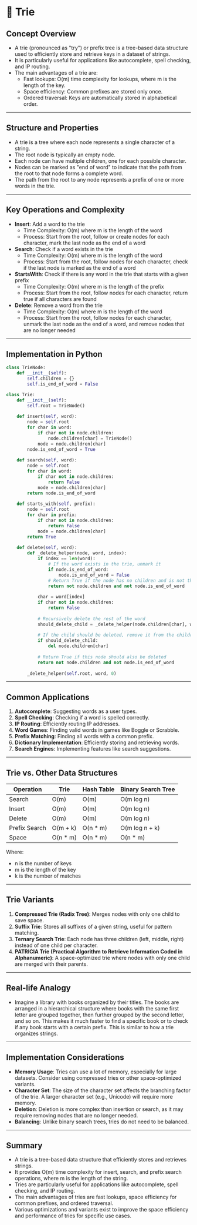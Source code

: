 # 📝 Trie

## **Concept Overview**

* A trie (pronounced as "try") or prefix tree is a tree-based data structure used to efficiently store and retrieve keys in a dataset of strings.
* It is particularly useful for applications like autocomplete, spell checking, and IP routing.
* The main advantages of a trie are:
  * Fast lookups: O(m) time complexity for lookups, where m is the length of the key.
  * Space efficiency: Common prefixes are stored only once.
  * Ordered traversal: Keys are automatically stored in alphabetical order.

---

## **Structure and Properties**

* A trie is a tree where each node represents a single character of a string.
* The root node is typically an empty node.
* Each node can have multiple children, one for each possible character.
* Nodes can be marked as "end of word" to indicate that the path from the root to that node forms a complete word.
* The path from the root to any node represents a prefix of one or more words in the trie.

---

## **Key Operations and Complexity**

* **Insert**: Add a word to the trie
  * Time Complexity: O(m) where m is the length of the word
  * Process: Start from the root, follow or create nodes for each character, mark the last node as the end of a word
* **Search**: Check if a word exists in the trie
  * Time Complexity: O(m) where m is the length of the word
  * Process: Start from the root, follow nodes for each character, check if the last node is marked as the end of a word
* **StartsWith**: Check if there is any word in the trie that starts with a given prefix
  * Time Complexity: O(m) where m is the length of the prefix
  * Process: Start from the root, follow nodes for each character, return true if all characters are found
* **Delete**: Remove a word from the trie
  * Time Complexity: O(m) where m is the length of the word
  * Process: Start from the root, follow nodes for each character, unmark the last node as the end of a word, and remove nodes that are no longer needed

---

## **Implementation in Python**

```python
class TrieNode:
    def __init__(self):
        self.children = {}
        self.is_end_of_word = False

class Trie:
    def __init__(self):
        self.root = TrieNode()
    
    def insert(self, word):
        node = self.root
        for char in word:
            if char not in node.children:
                node.children[char] = TrieNode()
            node = node.children[char]
        node.is_end_of_word = True
    
    def search(self, word):
        node = self.root
        for char in word:
            if char not in node.children:
                return False
            node = node.children[char]
        return node.is_end_of_word
    
    def starts_with(self, prefix):
        node = self.root
        for char in prefix:
            if char not in node.children:
                return False
            node = node.children[char]
        return True
    
    def delete(self, word):
        def _delete_helper(node, word, index):
            if index == len(word):
                # If the word exists in the trie, unmark it
                if node.is_end_of_word:
                    node.is_end_of_word = False
                # Return True if the node has no children and is not the end of another word
                return not node.children and not node.is_end_of_word
            
            char = word[index]
            if char not in node.children:
                return False
            
            # Recursively delete the rest of the word
            should_delete_child = _delete_helper(node.children[char], word, index + 1)
            
            # If the child should be deleted, remove it from the children dictionary
            if should_delete_child:
                del node.children[char]
            
            # Return True if this node should also be deleted
            return not node.children and not node.is_end_of_word
        
        _delete_helper(self.root, word, 0)
```

---

## **Common Applications**

1. **Autocomplete**: Suggesting words as a user types.
2. **Spell Checking**: Checking if a word is spelled correctly.
3. **IP Routing**: Efficiently routing IP addresses.
4. **Word Games**: Finding valid words in games like Boggle or Scrabble.
5. **Prefix Matching**: Finding all words with a common prefix.
6. **Dictionary Implementation**: Efficiently storing and retrieving words.
7. **Search Engines**: Implementing features like search suggestions.

---

## **Trie vs. Other Data Structures**

| Operation | Trie | Hash Table | Binary Search Tree |
|---|---|---|---|
| Search | O(m) | O(m) | O(m log n) |
| Insert | O(m) | O(m) | O(m log n) |
| Delete | O(m) | O(m) | O(m log n) |
| Prefix Search | O(m + k) | O(n * m) | O(m log n + k) |
| Space | O(n * m) | O(n * m) | O(n * m) |

Where:
* n is the number of keys
* m is the length of the key
* k is the number of matches

---

## **Trie Variants**

1. **Compressed Trie (Radix Tree)**: Merges nodes with only one child to save space.
2. **Suffix Trie**: Stores all suffixes of a given string, useful for pattern matching.
3. **Ternary Search Trie**: Each node has three children (left, middle, right) instead of one child per character.
4. **PATRICIA Trie (Practical Algorithm to Retrieve Information Coded in Alphanumeric)**: A space-optimized trie where nodes with only one child are merged with their parents.

---

## **Real-life Analogy**

* Imagine a library with books organized by their titles. The books are arranged in a hierarchical structure where books with the same first letter are grouped together, then further grouped by the second letter, and so on. This makes it much faster to find a specific book or to check if any book starts with a certain prefix. This is similar to how a trie organizes strings.

---

## **Implementation Considerations**

* **Memory Usage**: Tries can use a lot of memory, especially for large datasets. Consider using compressed tries or other space-optimized variants.
* **Character Set**: The size of the character set affects the branching factor of the trie. A larger character set (e.g., Unicode) will require more memory.
* **Deletion**: Deletion is more complex than insertion or search, as it may require removing nodes that are no longer needed.
* **Balancing**: Unlike binary search trees, tries do not need to be balanced.

---

## **Summary**

* A trie is a tree-based data structure that efficiently stores and retrieves strings.
* It provides O(m) time complexity for insert, search, and prefix search operations, where m is the length of the string.
* Tries are particularly useful for applications like autocomplete, spell checking, and IP routing.
* The main advantages of tries are fast lookups, space efficiency for common prefixes, and ordered traversal.
* Various optimizations and variants exist to improve the space efficiency and performance of tries for specific use cases. 